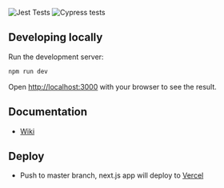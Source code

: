 ![Jest Tests](https://github.com/continuumworks/continuum/workflows/Jest%20Tests/badge.svg?branch=master)
![Cypress tests](https://github.com/continuumworks/continuum/workflows/Cypress%20tests/badge.svg)

## Developing locally

Run the development server:

```bash
npm run dev
```

Open [http://localhost:3000](http://localhost:3000) with your browser to see the result.

## Documentation

- [Wiki](https://continuum-inc.slite.com)

## Deploy

- Push to master branch, next.js app will deploy to [Vercel](https://nextjs.org/docs/deployment)
